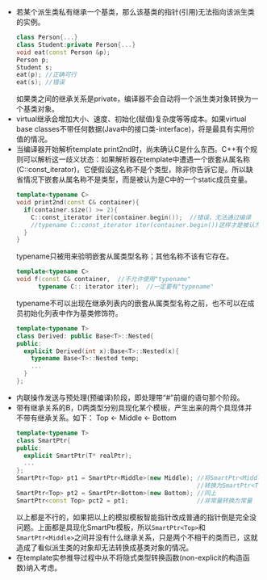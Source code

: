 - 若某个派生类私有继承一个基类，那么该基类的指针(引用)无法指向该派生类的实例。
  ```C++
  class Person{...}
  class Student:private Person{...}
  void eat(const Person &p);
  Person p;
  Student s;
  eat(p); //正确可行
  eat(s); //错误
  ```
  如果类之间的继承关系是private，编译器不会自动将一个派生类对象转换为一个基类对象。
- virtual继承会增加大小、速度、初始化(赋值)复杂度等等成本。如果virtual base classes不带任何数据(Java中的接口类-interface)，将是最具有实用价值的情况。
- 当编译器开始解析template print2nd时，尚未确认C是什么东西。C++有个规则可以解析这一歧义状态：如果解析器在template中遭遇一个嵌套从属名称(C::const_iterator)，它便假设这名称不是个类型，除非你告诉它是。所以缺省情况下嵌套从属名称不是类型，而是被认为是C中的一个static成员变量。
  ```C++
  template<typename C>
  void print2nd(const C& container){
    if(container.size() >= 2){
      C::const_iterator iter(container.begin());  //错误，无法通过编译
      //typename C::const_iterator iter(container.begin())这样才是被认为是类型
    }
  }
  ```
  typename只被用来验明嵌套从属类型名称；其他名称不该有它存在。
  ```C++
  template<typename C>
  void f(const C& container,  //不允许使用"typename"
        typename C:: iterator iter);  //一定要有"typename"
  ```
  typename不可以出现在继承列表内的嵌套从属类型名称之前，也不可以在成员初始化列表中作为基类修饰符。
  ```C++
  template<typename T>
  class Derived: public Base<T>::Nested{
  public:
    explicit Derived(int x):Base<T>::Nested(x){
      typename Base<T>::Nested temp;
      ...
    }
  };
  ```
- 内联操作发送与预处理(预编译)阶段，即处理带“#”前缀的语句那个阶段。
- 带有继承关系的B，D两类型分别具现化某个模板，产生出来的两个具现体并不带有继承关系。如下：
  Top <- Middle <- Bottom
  ```C++
  template<typename T>
  class SmartPtr{
  public:
    explicit SmartPtr(T* realPtr);
    ...
  };
  SmartPtr<Top> pt1 = SmartPtr<Middle>(new Middle); //将SmartPtr<Middle>
                                                    //转换为SmartPtr<Top>
  SmartPtr<Top> pt2 = SmartPtr<Bottom>(new Bottom); //同上
  SmartPtr<const Top> pct2 = pt1;                   //非常量转换为常量
  ```
  以上都是不行的，如果把以上的模拟模板智能指针改成普通的指针倒是完全没问题。上面都是具现化SmartPtr模板，所以`SmartPtr<Top>`和`SmartPtr<Middle>`之间并没有什么继承关系，只是两个不相干的类而已，这就造成了看似派生类的对象却无法转换成基类对象的情况。
- 在template实参推导过程中从不将隐式类型转换函数(non-explicit的构造函数)纳入考虑。
